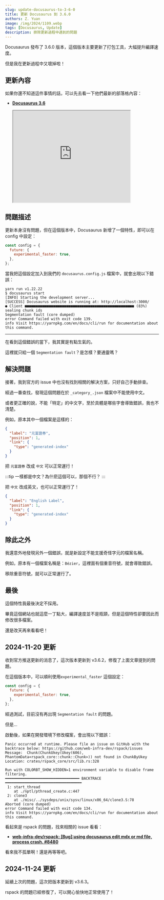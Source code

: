```yaml
---
slug: update-docusaurus-to-3-6-0
title: 更新 Docusaurus 到 3.6.0
authors: Z. Yuan
image: /img/2024/1109.webp
tags: [Docusaurus, Update]
description: 排除更新過程中遇到的問題
---
```


Docusaurus 發布了 3.6.0 版本，這個版本主要更新了打包工具，大幅提升編譯速度。

但是我在更新過程中又壞掉啦！

<!-- truncate -->

## 更新內容

如果你還不知道這件事情的話，可以先去看一下他們最新的部落格內容：

- [**Docusaurus 3.6**](https://docusaurus.io/blog/releases/3.6)

  <iframe
    src="https://docusaurus.io/blog/releases/3.6"
    width="80%"
    height="300px"
    center="true"
    ></iframe>

## 問題描述

更新本身沒有問題，但在這個版本中，Docusaurus 新增了一個特性，即可以在 config 中設定：

```js title="docusaurus.config.js"
const config = {
  future: {
    experimental_faster: true,
  },
};
```

當我把這個設定加入到我們的 `docusaurus.config.js` 檔案中，就會出現以下錯誤：

```shell
yarn run v1.22.22
$ docusaurus start
[INFO] Starting the development server...
[SUCCESS] Docusaurus website is running at: http://localhost:3000/
● Client ■■■■■■■■■■■■■■■■■■■■■■■■■■■■■■■■■■■■■■■■■■■■■■■■■■ (83%) sealing chunk ids
Segmentation fault (core dumped)
error Command failed with exit code 139.
info Visit https://yarnpkg.com/en/docs/cli/run for documentation about this command.
```

---

在看到這個錯誤的當下，我其實是有點生氣的。

這裡就只給一個 `Segmentation fault`？是怎樣？要通靈嗎？

## 解決問題

接著，我到官方的 issue 中也沒有找到相關的解決方案，只好自己手動排查。

經過一番查找，發現這個問題在於 `_category_.json` 檔案中不能使用中文。

或者更正確的說，不能「特定」的中文字，至於具體是哪些字會導致錯誤，我也不清楚。

例如，原本其中一個檔案是這樣的：

```json title="_category_.json"
{
  "label": "元富證券",
  "position": 1,
  "link": {
    "type": "generated-index"
  }
}
```

把 `元富證券` 改成 `中文` 可以正常運行！

:::tip
一樣都是中文？為什麽這個可以，那個不行？
:::

把 `中文` 改成英文，也可以正常運行了！

```json title="_category_.json"
{
  "label": "English Label",
  "position": 1,
  "link": {
    "type": "generated-index"
  }
}
```

## 除此之外

我還意外地發現另外一個錯誤，就是新設定不能支援奇怪字元的檔案名稱。

例如，原本有一個檔案名稱是：`Bézier`，這裡面有個重音符號，就會導致錯誤。

移除重音符號，就可以正常運行了。

## 最後

這個特性我最後決定不採用。

畢竟這個網站也就這麼一丁點大，編譯速度並不是瓶頸，但是這個特性卻要因此而修改很多檔案。

還是改天再來看看吧！

## 2024-11-20 更新

收到官方推送更新的消息了，這次版本更新到 v3.6.2，修復了上面文章提到的問題。

在這個版本中，可以順利使用`experimental_faster` 這個設定：

```js title="docusaurus.config.js"
const config = {
  future: {
    experimental_faster: true,
  },
};
```

經過測試，目前沒有再出現 `Segmentation fault` 的問題。

但是...

啟動後，如果在開發環境下修改檔案，會出現以下錯誤：

```shell
Panic occurred at runtime. Please file an issue on GitHub with the backtrace below: https://github.com/web-infra-dev/rspack/issues
Message:  Chunk(ChunkUkey(Ukey(606), PhantomData<rspack_core::chunk::Chunk>)) not found in ChunkByUkey
Location: crates/rspack_core/src/lib.rs:328

Run with COLORBT_SHOW_HIDDEN=1 environment variable to disable frame filtering.
━━━━━━━━━━━━━━━━━━━━━━━━━━━━━━━━━━ BACKTRACE ━━━━━━━━━━━━━━━━━━━━━━━━━━━━━━━━━━━
 1: start_thread
    at ./nptl/pthread_create.c:447
 2: clone3
    at ./misc/../sysdeps/unix/sysv/linux/x86_64/clone3.S:78
Aborted (core dumped)
error Command failed with exit code 134.
info Visit https://yarnpkg.com/en/docs/cli/run for documentation about this command.
```

看起來是 rspack 的問題，找來相關的 issue 看看：

- [**web-infra-dev/rspack: [Bug]:using docusaurus edit mdx or md file, process crash. #8480**](https://github.com/web-infra-dev/rspack/issues/8480)

看來我不孤單啊！還是再等等吧。

## 2024-11-24 更新

延續上次的問題，這次把版本更新到 v3.6.3。

rspack 的問題已經修復了，可以開心愉快地正常使用了！
